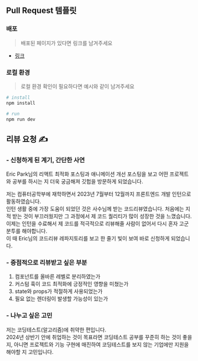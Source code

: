 
## Pull Request 템플릿

###  배포

> 배포된 페이지가 있다면 링크를 남겨주세요

- [링크]([https://velog.io/@bokdol11859](https://github.com/YeonsuBaek/OGSM))

###  로컬 환경

> 로컬 환경 확인이 필요하다면 예시와 같이 남겨주세요

```bash
# install
npm install

# run
npm run dev
```

## 리뷰 요청 ✍️

### - 신청하게 된 계기, 간단한 사연

Eric Park님의 리액트 최적화 포스팅과 애니메이션 개선 포스팅을 보고 어떤 프로젝트와 공부를 하시는 지 더욱 궁금해져 깃헙을 방문하게 되었습니다.  

저는 컴퓨터공학부에 재학하면서 2023년 7월부터 12월까지 프론트엔드 개발 인턴으로 활동하였습니다.  
인턴 생활 중에 가장 도움이 되었던 것은 사수님께 받는 코드리뷰였습니다. 처음에는 지적 받는 것이 부끄러웠지만 그 과정에서 제 코드 퀄리티가 많이 성장한 것을 느꼈습니다.  
이제는 인턴을 수료해서 제 코드를 적극적으로 리뷰해줄 사람이 없어서 다시 혼자 고군분투를 해야합니다.  
이 때 Eric님의 코드리뷰 레파지토리를 보고 한 줄기 빛이 보여 바로 신청하게 되었습니다.  

### - 중점적으로 리뷰받고 싶은 부분

1. 컴포넌트를 올바른 레벨로 분리하였는가
2. 커스텀 훅이 코드 최적화에 긍정적인 영향을 미쳤는가
3. state와 props가 적절하게 사용되었는가
4. 필요 없는 렌더링이 발생할 가능성이 있는가

### - 나누고 싶은 고민

저는 코딩테스트(알고리즘)에 취약한 편입니다.  
2024년 상반기 안에 취업하는 것이 목표라면 코딩테스트 공부를 꾸준히 하는 것이 좋을 지, 아니면 프로젝트와 기능 구현에 매진하여 코딩테스트를 보지 않는 기업에만 지원을 해야할 지 고민입니다.  
